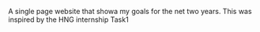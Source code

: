 A single page website that showa my goals for the net two years. This was inspired by the HNG internship Task1
